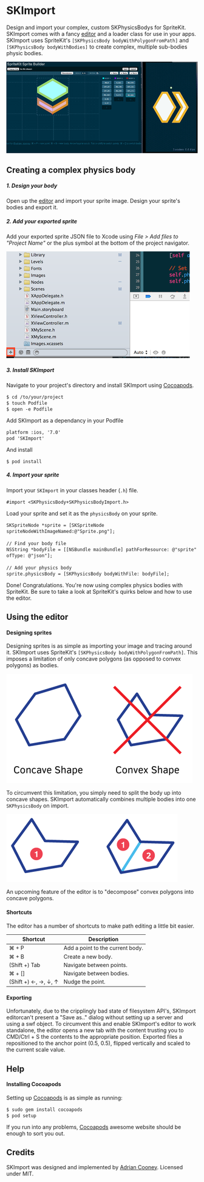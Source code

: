 # SKImport
Design and import your complex, custom SKPhysicsBodys for SpriteKit. SKImport comes with a fancy [editor][] and a loader class for use in your apps. SKImport uses SpriteKit's `[SKPhysicsBody bodyWithPolygonFromPath]` and `[SKPhysicsBody bodyWithBodies]` to create complex, multiple sub-bodies physic bodies.

![Example](Editor/image/screencast.gif)

## Creating a complex physics body
##### 1. Design your body
Open up the [editor][] and import your sprite image. Design your sprite's bodies and export it.

##### 2. Add your exported sprite
Add your exported sprite JSON file to Xcode using _File > Add files to "Project Name"_ or the plus symbol at the bottom of the project navigator.

![Xcode add](Editor/image/xcode-add.png)

##### 3. Install SKImport
Navigate to your project's directory and install SKImport using [Cocoapods][].

	$ cd /to/your/project
	$ touch Podfile
	$ open -e Podfile

Add SKImport as a dependancy in your Podfile

	platform :ios, '7.0'
	pod 'SKImport'

And install
	
	$ pod install

##### 4. Import your sprite
Import your `SKImport` in your classes header (`.h`) file.

	#import <SKPhysicsBody+SKPhysicsBodyImport.h>

Load your sprite and set it as the `physicsBody` on your sprite.

    SKSpriteNode *sprite = [SKSpriteNode spriteNodeWithImageNamed:@"Sprite.png"];

    // Find your body file
    NSString *bodyFile = [[NSBundle mainBundle] pathForResource: @"sprite" ofType: @"json"];

    // Add your physics body
    sprite.physicsBody = [SKPhysicsBody bodyWithFile: bodyFile];

 Done! Congratulations. You're now using complex physics bodies with SpriteKit. Be sure to take a look at SpriteKit's quirks below and how to use the editor.

## Using the editor
#### Designing sprites
Designing sprites is as simple as importing your image and tracing around it. SKImport uses SpriteKit's `[SKPhysicsBody bodyWithPolygonFromPath]`. This imposes a limitation of only concave polygons (as opposed to convex polygons) as bodies. 

![Concave vs Convex](Editor/image/concave-vs-convex.png)

To circumvent this limitation, you simply need to split the body up into concave shapes. SKImport automatically combines multiple bodies into one `SKPhysicsBody` on import.

![Convex fix](Editor/image/convex-fix.png)

An upcoming feature of the editor is to "decompose" convex polygons into concave polygons. 

#### Shortcuts
The editor has a number of shortcuts to make path editing a little bit easier.

| Shortcut | Description          |
| ------------- | ----------- |
| &#8984; + P | Add a point to the current body. |
| &#8984; + B | Create a new body. |
| (Shift +) Tab | Navigate between points. |
| &#8984; + [] | Navigate between bodies. |
| (Shift +) &larr;, &rarr;, &darr;, &uarr; | Nudge the point. |

#### Exporting
Unfortunately, due to the cripplingly bad state of filesystem API's, SKImport editorcan't present a "Save as.." dialog without setting up a server and using a swf object. To circumvent this and enable SKImport's editor to work standalone, the editor opens a new tab with the content trusting you to CMD/Ctrl + S the contents to the appropriate position. Exported files a repositioned to the anchor point (0.5, 0.5), flipped vertically and scaled to the current scale value.

## Help
#### Installing Cocoapods
Setting up [Cocoapods][] is as simple as running:

	$ sudo gem install cocoapods
	$ pod setup

If you run into any problems, [Cocoapods][] awesome website should be enough to sort you out.

## Credits
SKImport was designed and implemented by [Adrian Cooney](http://twitter.com/adrian_cooney). Licensed under MIT.

[Cocoapods]: http://cocoapods.org
[editor]: http://adriancooney.github.io/SKImport/Editor